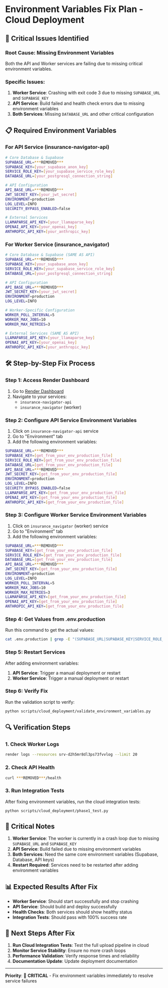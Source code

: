 # Environment Variables Fix Plan - Cloud Deployment

## 🚨 **Critical Issues Identified**

### **Root Cause**: Missing Environment Variables
Both the API and Worker services are failing due to missing critical environment variables.

### **Specific Issues**:
1. **Worker Service**: Crashing with exit code 3 due to missing `SUPABASE_URL` and `SUPABASE_KEY`
2. **API Service**: Build failed and health check errors due to missing environment variables
3. **Both Services**: Missing `DATABASE_URL` and other critical configuration

## 📋 **Required Environment Variables**

### **For API Service (insurance-navigator-api)**
```bash
# Core Database & Supabase
SUPABASE_URL=***REMOVED***
SUPABASE_KEY=[your_supabase_anon_key]
SERVICE_ROLE_KEY=[your_supabase_service_role_key]
DATABASE_URL=[your_postgresql_connection_string]

# API Configuration
API_BASE_URL=***REMOVED***
JWT_SECRET_KEY=[your_jwt_secret]
ENVIRONMENT=production
LOG_LEVEL=INFO
SECURITY_BYPASS_ENABLED=false

# External Services
LLAMAPARSE_API_KEY=[your_llamaparse_key]
OPENAI_API_KEY=[your_openai_key]
ANTHROPIC_API_KEY=[your_anthropic_key]
```

### **For Worker Service (insurance_navigator)**
```bash
# Core Database & Supabase (SAME AS API)
SUPABASE_URL=***REMOVED***
SUPABASE_KEY=[your_supabase_anon_key]
SERVICE_ROLE_KEY=[your_supabase_service_role_key]
DATABASE_URL=[your_postgresql_connection_string]

# API Configuration
API_BASE_URL=***REMOVED***
JWT_SECRET_KEY=[your_jwt_secret]
ENVIRONMENT=production
LOG_LEVEL=INFO

# Worker-Specific Configuration
WORKER_POLL_INTERVAL=5
WORKER_MAX_JOBS=10
WORKER_MAX_RETRIES=3

# External Services (SAME AS API)
LLAMAPARSE_API_KEY=[your_llamaparse_key]
OPENAI_API_KEY=[your_openai_key]
ANTHROPIC_API_KEY=[your_anthropic_key]
```

## 🛠️ **Step-by-Step Fix Process**

### **Step 1: Access Render Dashboard**
1. Go to [Render Dashboard](https://dashboard.render.com)
2. Navigate to your services:
   - `insurance-navigator-api`
   - `insurance_navigator` (worker)

### **Step 2: Configure API Service Environment Variables**
1. Click on `insurance-navigator-api` service
2. Go to "Environment" tab
3. Add the following environment variables:

```bash
SUPABASE_URL=***REMOVED***
SUPABASE_KEY=[get_from_your_env_production_file]
SERVICE_ROLE_KEY=[get_from_your_env_production_file]
DATABASE_URL=[get_from_your_env_production_file]
API_BASE_URL=***REMOVED***
JWT_SECRET_KEY=[get_from_your_env_production_file]
ENVIRONMENT=production
LOG_LEVEL=INFO
SECURITY_BYPASS_ENABLED=false
LLAMAPARSE_API_KEY=[get_from_your_env_production_file]
OPENAI_API_KEY=[get_from_your_env_production_file]
ANTHROPIC_API_KEY=[get_from_your_env_production_file]
```

### **Step 3: Configure Worker Service Environment Variables**
1. Click on `insurance_navigator` (worker) service
2. Go to "Environment" tab
3. Add the following environment variables:

```bash
SUPABASE_URL=***REMOVED***
SUPABASE_KEY=[get_from_your_env_production_file]
SERVICE_ROLE_KEY=[get_from_your_env_production_file]
DATABASE_URL=[get_from_your_env_production_file]
API_BASE_URL=***REMOVED***
JWT_SECRET_KEY=[get_from_your_env_production_file]
ENVIRONMENT=production
LOG_LEVEL=INFO
WORKER_POLL_INTERVAL=5
WORKER_MAX_JOBS=10
WORKER_MAX_RETRIES=3
LLAMAPARSE_API_KEY=[get_from_your_env_production_file]
OPENAI_API_KEY=[get_from_your_env_production_file]
ANTHROPIC_API_KEY=[get_from_your_env_production_file]
```

### **Step 4: Get Values from .env.production**
Run this command to get the actual values:

```bash
cat .env.production | grep -E "(SUPABASE_URL|SUPABASE_KEY|SERVICE_ROLE_KEY|DATABASE_URL|JWT_SECRET_KEY|LLAMAPARSE_API_KEY|OPENAI_API_KEY|ANTHROPIC_API_KEY)"
```

### **Step 5: Restart Services**
After adding environment variables:
1. **API Service**: Trigger a manual deployment or restart
2. **Worker Service**: Trigger a manual deployment or restart

### **Step 6: Verify Fix**
Run the validation script to verify:

```bash
python scripts/cloud_deployment/validate_environment_variables.py
```

## 🔍 **Verification Steps**

### **1. Check Worker Logs**
```bash
render logs --resources srv-d2h5mr8dl3ps73fvvlog --limit 20
```

### **2. Check API Health**
```bash
curl ***REMOVED***/health
```

### **3. Run Integration Tests**
After fixing environment variables, run the cloud integration tests:

```bash
python scripts/cloud_deployment/phase1_test.py
```

## 🚨 **Critical Notes**

1. **Worker Service**: The worker is currently in a crash loop due to missing `SUPABASE_URL` and `SUPABASE_KEY`
2. **API Service**: Build failed due to missing environment variables
3. **Both Services**: Need the same core environment variables (Supabase, Database, API keys)
4. **Restart Required**: Services need to be restarted after adding environment variables

## 📊 **Expected Results After Fix**

- **Worker Service**: Should start successfully and stop crashing
- **API Service**: Should build and deploy successfully
- **Health Checks**: Both services should show healthy status
- **Integration Tests**: Should pass with 100% success rate

## 🎯 **Next Steps After Fix**

1. **Run Cloud Integration Tests**: Test the full upload pipeline in cloud
2. **Monitor Service Stability**: Ensure no more crash loops
3. **Performance Validation**: Verify response times and reliability
4. **Documentation Update**: Update deployment documentation

---

**Priority**: 🔴 **CRITICAL** - Fix environment variables immediately to resolve service failures
